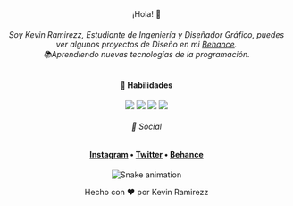 <div align="center">¡Hola! 👋 

<h6>Soy Kevin Ramirezz, Estudiante de Ingeniería y Diseñador Gráfico, puedes ver algunos proyectos de Diseño en mi <a href=https://www.behance.net/kevinramirezdesigner>Behance</a>.<br>
  📚Aprendiendo nuevas tecnologías de la programación.
 </h6> 
 
 
 
#### 🚀 Habilidades
<div>
  <a target="_black"><img src="https://img.shields.io/badge/HTML5-E34F26?style=for-the-badge&logo=html5&logoColor=white" target="_black"></a>
  <a target="_black"><img src="https://img.shields.io/badge/CSS3-1572B6?style=for-the-badge&logo=css3&logoColor=white" target="_black"></a>
  <a target="_black"><img src="https://img.shields.io/badge/Java-ED8B00?style=for-the-badge&logo=java&logoColor=white" target="_black"></a>
  <a target="_black"><img src="https://img.shields.io/badge/C%2B%2B-00599C?style=for-the-badge&logo=c%2B%2B&logoColor=white" target="_black"></a>
</div>
  
###### 📲 Social
<h4> <a href="https://www.instagram.com/kevinramirezz_code/">Instagram</a> • <a href="https://twitter.com/kkevinramirezz1">Twitter</a> • <a href="https://www.behance.net/kevinramirezdesigner">Behance</a></h4>
  
 </div>
 
 <div align="center">
  
  ![Snake animation](https://github.com/danielbped/danielbped/blob/output/github-contribution-grid-snake.svg)
  
</div>

<div align="center"> Hecho con &hearts; por Kevin Ramirezz </div>




